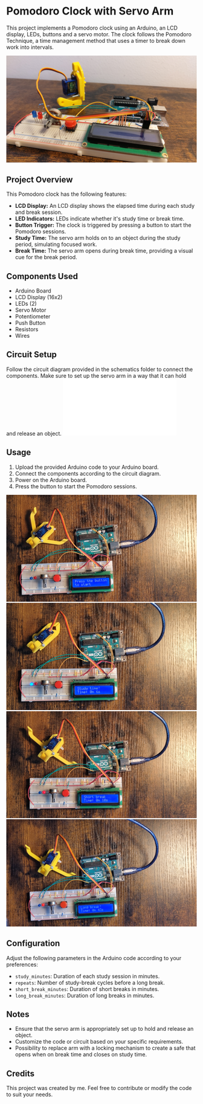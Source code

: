 # Pomodoro Clock with Servo Arm

This project implements a Pomodoro clock using an Arduino, an LCD display, LEDs, buttons and a servo motor. The clock follows the Pomodoro Technique, a time management method that uses a timer to break down work into intervals.

![Pomodoro arm](images/pomodoros_arm2.jpg)

## Project Overview

This Pomodoro clock has the following features:
- **LCD Display:** An LCD display shows the elapsed time during each study and break session.
- **LED Indicators:** LEDs indicate whether it's study time or break time.
- **Button Trigger:** The clock is triggered by pressing a button to start the Pomodoro sessions.
- **Study Time:** The servo arm holds on to an object during the study period, simulating focused work.
- **Break Time:** The servo arm opens during break time, providing a visual cue for the break period.

## Components Used

- Arduino Board
- LCD Display (16x2)
- LEDs (2)
- Servo Motor
- Potentiometer
- Push Button
- Resistors
- Wires

## Circuit Setup

Follow the circuit diagram provided in the schematics folder to connect the components. Make sure to set up the servo arm in a way that it can hold and release an object.
![Pomodoros arm schematics](schematics/pomodoros_arm.pdf)

## Usage

1. Upload the provided Arduino code to your Arduino board.
2. Connect the components according to the circuit diagram.
3. Power on the Arduino board.
4. Press the button to start the Pomodoro sessions.

![Pomodoros arm](images/pomodoros_arm_start.jpg)
![Pomodoros arm](images/pomodoros_arm_study.jpg)
![Pomodoros arm](images/pomodoros_arm_sbreak.jpg)
![Pomodoros arm](images/pomodoros_arm_lbreak.jpg)

## Configuration

Adjust the following parameters in the Arduino code according to your preferences:

- `study_minutes`: Duration of each study session in minutes.
- `repeats`: Number of study-break cycles before a long break.
- `short_break_minutes`: Duration of short breaks in minutes.
- `long_break_minutes`: Duration of long breaks in minutes.

## Notes

- Ensure that the servo arm is appropriately set up to hold and release an object.
- Customize the code or circuit based on your specific requirements.
- Possibility to replace arm with a locking mechanism to create a safe that opens when on break time and closes on study time.

## Credits

This project was created by me. Feel free to contribute or modify the code to suit your needs.
